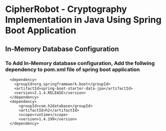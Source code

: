 # CipherRobot - Cryptography Implementation in Java Using Spring Boot Application

## In-Memory Database Configuration
### To Add In-Memory database configuration, Add the follwing dependency to pom.xml file of spring boot application
      
      <dependency>
        <groupId>org.springframework.boot</groupId>
        <artifactId>spring-boot-starter-data-jpa</artifactId>
        <version>2.1.4.RELEASE</version>
      </dependency>
      <dependency>
          <groupId>com.h2database</groupId>
          <artifactId>h2</artifactId>
          <scope>runtime</scope>
          <version>1.4.199</version>
      </dependency>
